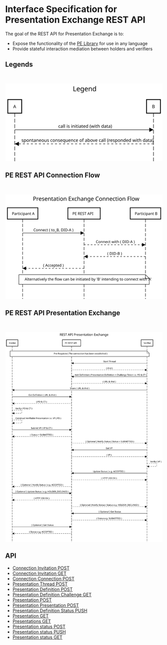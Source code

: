 # Interface Specification for Presentation Exchange REST API

The goal of the REST API for Presentation Exchange is to:

* Expose the functionality of the [PE Library](./interface_specification_of_pe_library_component.md) for use in any language
* Provide stateful interaction mediation between holders and verifiers


## Legends

<br/>

![image info](./figures/Legends.svg)


## PE REST API Connection Flow
<br/>

![image info](./figures/PE_REST_API_connection_sequence.svg)

## PE REST API Presentation Exchange

<br/>

![image info](./figures/PE_REST_API_sequence.svg)


## API
* [Connection Invitation POST](pe_openapi/apis/v1/a0_pe_invitation_post.md)
* [Connection Invitation GET](pe_openapi/apis/v1/a1_pe_invitation_get.md)
* [Connection Connection POST](pe_openapi/apis/v1/a2_pe_connection_post.md)
* [Presentation Thread POST](pe_openapi/apis/v1/b0_pe_thread_post.md)
* [Presentation Definition POST](pe_openapi/apis/v1/c0_pe_definition_post.md)
* [Presentation Definition Challenge GET](pe_openapi/apis/v1/c1_pe_definition_get.md)
* [Presentation POST](pe_openapi/apis/v1/d0_pe_presentation_post.md)
* [Presentation Presentation POST](pe_openapi/apis/v1/d0_pe_presentation_post.md)
* [Presentation Definition Status PUSH](pe_openapi/apis/v1/d1_pe_definition_status_push.md)
* [Presentation GET](pe_openapi/apis/v1/d2_pe_presentation_get.md)
* [Presentations GET](pe_openapi/apis/v1/d3_pe_presentations_get.md)
* [Presentation status POST](pe_openapi/apis/v1/e0_pe_presentation_status_post.md)
* [Presentation status PUSH](pe_openapi/apis/v1/e1_pe_presentation_status_push.md)
* [Presentation status GET](pe_openapi/apis/v1/e2_pe_presentation_status_get.md)

